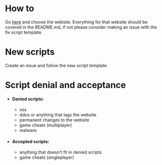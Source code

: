 # How to
Go [here](https://github.com/random-development-hub/jss/branches) and choose the website. Everything for that website should be covered in the README.md, if not please consider making an issue with the fix script template.

# New scripts
Create an issue and follow the new script template.

# Script denial and acceptance
  - #### Denied scripts:
    - xss
    - ddos or anything that lags the website
    - permanent changes to the website
    - game cheats (multiplayer)
    - malware

  - #### Accepted scripts:
    - anything that doesn't fit in denied scripts
    - game cheats (singleplayer)
